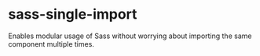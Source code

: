 # sass-single-import
Enables modular usage of Sass without worrying about importing the same component multiple times.
